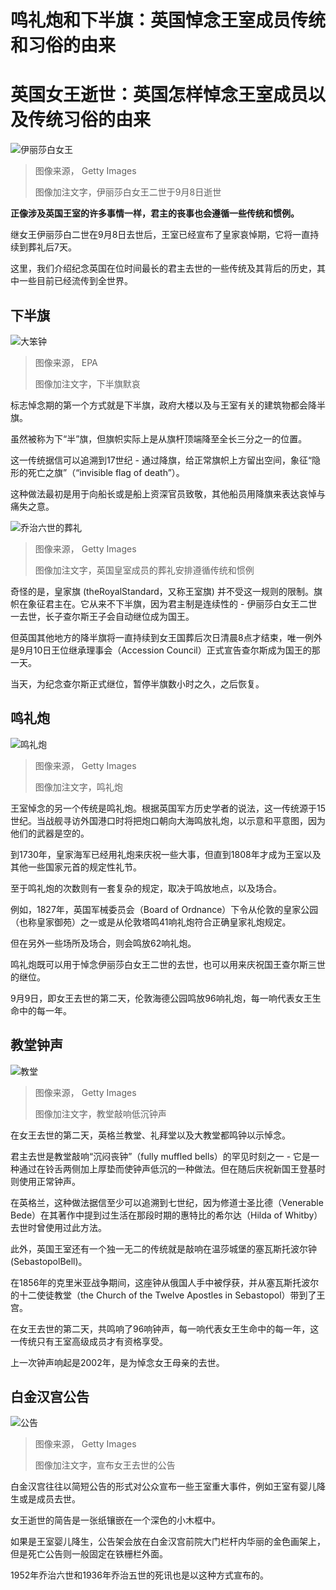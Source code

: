 # 鸣礼炮和下半旗：英国悼念王室成员传统和习俗的由来

#  英国女王逝世：英国怎样悼念王室成员以及传统习俗的由来


![伊丽莎白女王](_126683733_queen.jpg)

> 图像来源，  Getty Images
>
> 图像加注文字，伊丽莎白女王二世于9月8日逝世

**正像涉及英国王室的许多事情一样，君主的丧事也会遵循一些传统和惯例。**

继女王伊丽莎白二世在9月8日去世后，王室已经宣布了皇家哀悼期，它将一直持续到葬礼后7天。

这里，我们介绍纪念英国在位时间最长的君主去世的一些传统及其背后的历史，其中一些目前已经流传到全世界。

##  下半旗

![大笨钟](_126674960_1772eb8e-8005-47ed-8506-860a2c5a3eea.jpg)

> 图像来源，  EPA
>
> 图像加注文字，下半旗默哀

标志悼念期的第一个方式就是下半旗，政府大楼以及与王室有关的建筑物都会降半旗。

虽然被称为下“半”旗，但旗帜实际上是从旗杆顶端降至全长三分之一的位置。

这一传统据信可以追溯到17世纪 - 通过降旗，给正常旗帜上方留出空间，象征“隐形的死亡之旗”（“invisible flag of death”）。

这种做法最初是用于向船长或是船上资深官员致敬，其他船员用降旗来表达哀悼与痛失之意。

![乔治六世的葬礼](_126657673_0ef40b85-66b7-4872-a34b-7d5203f00fd0.jpg)

> 图像来源，  Getty Images
>
> 图像加注文字，英国皇室成员的葬礼安排遵循传统和惯例

奇怪的是，皇家旗 (theRoyalStandard，又称王室旗) 并不受这一规则的限制。旗帜在象征君主在。它从来不下半旗，因为君主制是连续性的 - 伊丽莎白女王二世一去世，长子查尔斯王子会自动继位成为国王。

但英国其他地方的降半旗将一直持续到女王国葬后次日清晨8点才结束，唯一例外是9月10日王位继承理事会（Accession Council）正式宣告查尔斯成为国王的那一天。

当天，为纪念查尔斯正式继位，暂停半旗数小时之久，之后恢复。

##  鸣礼炮

![鸣礼炮](_126674959_55d4839b-a904-4645-9bee-eb7334daca62.jpg)

> 图像来源，  Getty Images
>
> 图像加注文字，鸣礼炮

王室悼念的另一个传统是鸣礼炮。根据英国军方历史学者的说法，这一传统源于15世纪。当战舰寻访外国港口时将把炮口朝向大海鸣放礼炮，以示意和平意图，因为他们的武器是空的。

到1730年，皇家海军已经用礼炮来庆祝一些大事，但直到1808年才成为王室以及其他一些国家元首的规定性礼节。

至于鸣礼炮的次数则有一套复杂的规定，取决于鸣放地点，以及场合。

例如，1827年，英国军械委员会（Board of Ordnance）下令从伦敦的皇家公园（也称皇家御苑）之一或是从伦敦塔鸣41响礼炮符合正确皇家礼炮规定。

但在另外一些场所及场合，则会鸣放62响礼炮。

鸣礼炮既可以用于悼念伊丽莎白女王二世的去世，也可以用来庆祝国王查尔斯三世的继位。

9月9日，即女王去世的第二天，伦敦海德公园鸣放96响礼炮，每一响代表女王生命中的每一年。

##  教堂钟声

![教堂](_126657749_2239ee7d-c8a5-4451-9df4-13611720e4a9.jpg)

> 图像来源，  Getty Images
>
> 图像加注文字，教堂敲响低沉钟声

在女王去世的第二天，英格兰教堂、礼拜堂以及大教堂都鸣钟以示悼念。

君主去世是教堂敲响“沉闷丧钟”（fully muffled bells）的罕见时刻之一 - 它是一种通过在铃舌两侧加上厚垫而使钟声低沉的一种做法。但在随后庆祝新国王登基时则使用正常钟声。

在英格兰，这种做法据信至少可以追溯到七世纪，因为修道士圣比德（Venerable Bede）在其著作中提到过生活在那段时期的惠特比的希尔达（Hilda of Whitby）去世时曾使用过此方法。

此外，英国王室还有一个独一无二的传统就是敲响在温莎城堡的塞瓦斯托波尔钟 (SebastopolBell)。

在1856年的克里米亚战争期间，这座钟从俄国人手中被俘获，并从塞瓦斯托波尔的十二使徒教堂（the Church of the Twelve Apostles in Sebastopol）带到了王宫。

在女王去世的第二天，共鸣响了96响钟声，每一响代表女王生命中的每一年，这一传统只有王室高级成员才有资格享受。

上一次钟声响起是2002年，是为悼念女王母亲的去世。

##  白金汉宫公告

![公告](_126657755_thumbnail-1.jpg)

> 图像来源，  Getty Images
>
> 图像加注文字，宣布女王去世的公告

白金汉宫往往以简短公告的形式对公众宣布一些王室重大事件，例如王室有婴儿降生或是成员去世。

女王逝世的简告是一张纸镶嵌在一个深色的小木框中。

如果是王室婴儿降生，公告架会放在白金汉宫前院大门栏杆内华丽的金色画架上，但是死亡公告则一般固定在铁栅栏外面。

1952年乔治六世和1936年乔治五世的死讯也是以这种方式宣布的。


